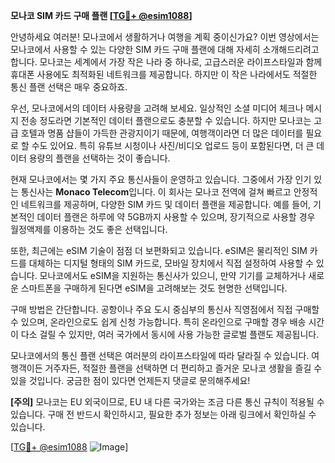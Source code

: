 **모나코 SIM 카드 구매 플랜 [[TG💪+ @esim1088](https://t.me/s/esim1088)]**

안녕하세요 여러분! 모나코에서 생활하거나 여행을 계획 중이신가요? 이번 영상에서는 모나코에서 사용할 수 있는 다양한 SIM 카드 구매 플랜에 대해 자세히 소개해드리려고 합니다. 모나코는 세계에서 가장 작은 나라 중 하나로, 고급스러운 라이프스타일과 함께 휴대폰 사용에도 최적화된 네트워크를 제공합니다. 하지만 이 작은 나라에서도 적절한 통신 플랜 선택은 매우 중요하죠.

우선, 모나코에서의 데이터 사용량을 고려해 보세요. 일상적인 소셜 미디어 체크나 메시지 전송 정도라면 기본적인 데이터 플랜으로도 충분할 수 있습니다. 하지만 모나코는 고급 호텔과 명품 샵들이 가득한 관광지이기 때문에, 여행객이라면 더 많은 데이터를 필요로 할 수도 있어요. 특히 유튜브 시청이나 사진/비디오 업로드 등이 포함된다면, 더 큰 데이터 용량의 플랜을 선택하는 것이 좋습니다.

현재 모나코에서는 몇 가지 주요 통신사들이 운영하고 있습니다. 그중에서 가장 인기 있는 통신사는 **Monaco Telecom**입니다. 이 회사는 모나코 전역에 걸쳐 빠르고 안정적인 네트워크를 제공하며, 다양한 SIM 카드 및 데이터 플랜을 제공합니다. 예를 들어, 기본적인 데이터 플랜은 하루에 약 5GB까지 사용할 수 있으며, 장기적으로 사용할 경우 월정액제를 이용하는 것도 좋은 선택입니다.

또한, 최근에는 eSIM 기술이 점점 더 보편화되고 있습니다. eSIM은 물리적인 SIM 카드를 대체하는 디지털 형태의 SIM 카드로, 모바일 장치에서 직접 설정하여 사용할 수 있습니다. 모나코에서도 eSIM을 지원하는 통신사가 있으니, 만약 기기를 교체하거나 새로운 스마트폰을 구매하게 된다면 eSIM을 고려해보는 것도 현명한 선택입니다.

구매 방법은 간단합니다. 공항이나 주요 도시 중심부의 통신사 직영점에서 직접 구매할 수 있으며, 온라인으로도 쉽게 신청 가능합니다. 특히 온라인으로 구매할 경우 배송 시간이 다소 걸릴 수 있지만, 여러 국가에서 동시에 사용 가능한 글로벌 플랜도 제공됩니다.

모나코에서의 통신 플랜 선택은 여러분의 라이프스타일에 따라 달라질 수 있습니다. 여행객이든 거주자든, 적절한 플랜을 선택하면 더 편리하고 즐거운 모나코 생활을 즐길 수 있을 것입니다. 궁금한 점이 있다면 언제든지 댓글로 문의해주세요!

**[주의]** 모나코는 EU 외국이므로, EU 내 다른 국가와는 조금 다른 통신 규칙이 적용될 수 있습니다. 구매 전 반드시 확인하시고, 필요한 추가 정보는 아래 링크에서 확인하실 수 있습니다.

[[TG💪+ @esim1088](https://t.me/s/esim1088) ![Image](https://i.postimg.cc/Y0z9fWf4/image.png)]